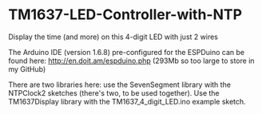# TM1637-LED-Controller-with-NTP
Display the time (and more) on this 4-digit LED with just 2 wires

The Arduino IDE (version 1.6.8) pre-configured for the ESPDuino can be found here:
http://en.doit.am/espduino.php (293Mb so too large to store in my GitHub)

There are two libraries here: use the SevenSegment library with the NTPClock2 sketches (there's two, to be used together). Use the TM1637Display library with the TM1637_4_digit_LED.ino example sketch.

